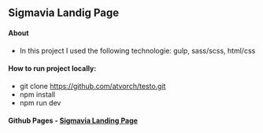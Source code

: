 ## Sigmavia Landig Page

#### About
* In this project I used the following technologie: gulp, sass/scss, html/css

#### How to run project locally:
* git clone https://github.com/atvorch/testo.git
* npm install
* npm run dev

#### Github Pages - [Sigmavia Landing Page](https://atvorch.github.io/testo/)


